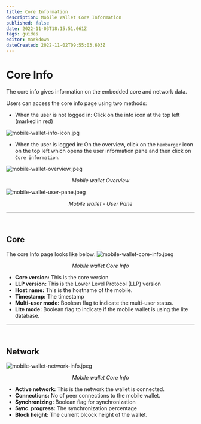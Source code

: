 ```yaml
---
title: Core Information
description: Mobile Wallet Core Information
published: false
date: 2022-11-03T18:15:51.061Z
tags: guides
editor: markdown
dateCreated: 2022-11-02T09:55:03.603Z
---
```


# Core Info
The core info gives information on the embedded core and network data.

Users can access the core info page using two methods:
- When the user is not logged in: Click on the info icon at the top left (marked in red)

![mobile-wallet-info-icon.jpg](/mobile-wallet-info-icon.jpg)

- When the user is logged in: On the overview, click on the `hamburger` icon on the top left which opens the user information pane and then click on `Core information`.

![mobile-wallet-overview.jpeg](/mobile-wallet-overview.jpeg)<p align = center>*Mobile wallet Overview*</p>

![mobile-wallet-user-pane.jpeg](/mobile-wallet-user-pane.jpeg)<p align = center>*Mobile wallet - User Pane*</p>

---
&nbsp;

## Core
The core Info page looks like below:
![mobile-wallet-core-info.jpeg](/mobile-wallet-core-info.jpeg)<p align = center>*Mobile wallet Core Info*</p>


- **Core version:** This is the core version
- **LLP version:** This is the Lower Level Protocol (LLP) version
- **Host name:** This is the hostname of the mobile.
- **Timestamp:** The timestamp
- **Multi-user mode:** Boolean flag to indicate the multi-user status.
- **Lite mode:**  Boolean flag to indicate if the mobile wallet is using the lite database.

---
&nbsp;

## Network
![mobile-wallet-network-info.jpeg](/mobile-wallet-network-info.jpeg)<p align = center>*Mobile wallet Core Info*</p>


- **Active network:** This is the network the wallet is connected.
- **Connections:** No of peer connections to the mobile wallet.
- **Synchronizing:** Boolean flag for synchronization
- **Sync. progress:** The synchronization percentage
- **Block height:** The current blcock height of the wallet.
